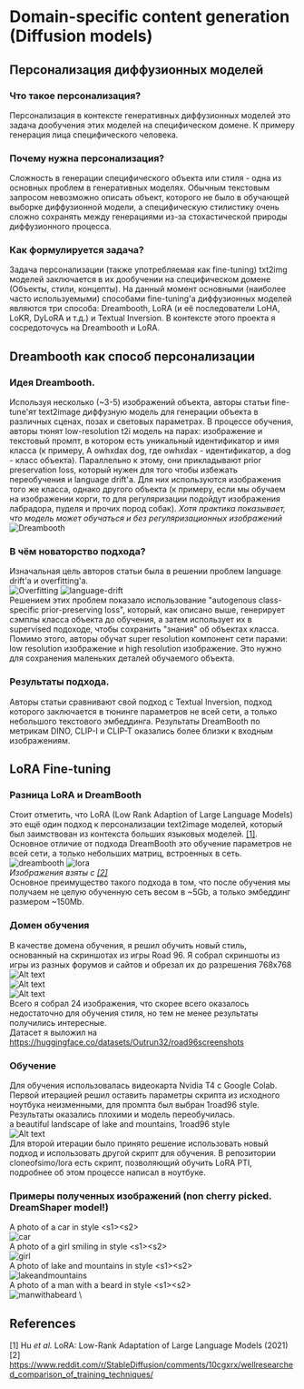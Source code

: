 # Domain-specific content generation (Diffusion models)
## Персонализация диффузионных моделей
### Что такое персонализация?
Персонализация в контексте генеративных диффузионных моделей это задача дообучения этих моделей на специфическом домене. К примеру генерация лица специфического человека.
### Почему нужна персонализация?
Сложность в генерации специфического объекта или стиля - одна из основных проблем в генеративных моделях. Обычным текстовым запросом невозможно описать объект, которого не было в обучающей выборке диффузионной модели, а специфическую стилистику очень сложно сохранять между генерациями из-за стохастической природы диффузионного процесса.
### Как формулируется задача?
Задача персонализации (также употребляемая как fine-tuning) txt2img моделей заключается в их дообучении на специфическом домене (Объекты, стили, концепты). На данный момент основными (наиболее часто используемыми) способами fine-tuning'а диффузионных моделей являются три способа: Dreambooth, LoRA (и её последователи LoHA, LoKR, DyLoRA и т.д.) и Textual Inversion. В контексте этого проекта я сосредоточусь на Dreambooth и LoRA.
## Dreambooth как способ персонализации
### Идея Dreambooth.
Используя несколько (~3-5) изображений объекта, авторы статьи fine-tune'ят text2image диффузную модель для генерации объекта в различных сценах, позах и световых параметрах.
В процессе обучения, авторы тюнят low-resolution t2i модель на парах: изображение и текстовый промпт, в котором есть уникальный идентификатор и имя класса (к примеру, A owhxdax dog, где owhxdax - идентификатор, а dog - класс объекта). Параллельно к этому, они прикладывают prior preservation loss, который нужен для того чтобы избежать переобучения и language drift'а. Для них используются изображения того же класса, однако другого объекта (к примеру, если мы обучаем на изображении корги, то для регуляризации подойдут изображения лабрадора, пуделя и прочих пород собак). *Хотя практика показывает, что модель может обучаться и без регуляризационных изображений* \
![Dreambooth](media/image.png)
### В чём новаторство подхода?
Изначальная цель авторов статьи была в решении проблем language drift'а и overfitting'а. \
![Overfitting](media/overfitting.png)
![language-drift](media/language-drift.png) \
Решением этих проблем показало использование "autogenous class-specific prior-preserving loss", который, как описано выше, генерирует сэмплы класса объекта до обучения, а затем использует их в supervised подоходе, чтобы сохранить "знания" об объектах класса. Помимо этого, авторы обучат super resolution компонент сети парами: low resolution изображение и high resolution изображение. Это нужно для сохранения маленьких деталей обучаемого объекта. 
### Результаты подхода.
Авторы статьи сравнивают свой подход c Textual Inversion, подход которого заключается в тюнинге параметров не всей сети, а только небольшого текстового эмбеддинга. Результаты DreamBooth по метрикам DINO, CLIP-I и CLIP-T оказались более близки к входным изображениям. 


## LoRA Fine-tuning
### Разница LoRA и DreamBooth
Стоит отметить, что LoRA (Low Rank Adaption of Large Language Models) это ещё один подход к персонализации text2image моделей, который был заимствован из контекста больших языковых моделей. [[1]](#1). \
Основное отличие от подхода DreamBooth это обучение параметров не всей сети, а только небольших матриц, встроенных в сеть. \
![dreambooth](media/dreambooth.png) ![lora](media/lora.png) \
*Изображения взяты с [[2]](#2)* \
Основное преимущество такого подхода в том, что после обучения мы получаем не целую обученную сеть весом в ~5Gb, а только эмбеддинг размером ~150Mb. 
### Домен обучения
В качестве домена обучения, я решил обучить новый стиль, основанный на скриншотах из игры Road 96. Я собрал скриншоты из игры из разных форумов и сайтов и обрезал их до разрешения 768x768
![Alt text](media/Road-96-Screenshot-013.jpg) \
![Alt text](media/Road-96-Screenshot-037.jpg) \
![Alt text](media/Road-96-Screenshot-016.jpg) \
Всего я собрал 24 изображения, что скорее всего оказалось недостаточно для обучения стиля, но тем не менее результаты получились интересные. \
Датасет я выложил на https://huggingface.co/datasets/Outrun32/road96screenshots
### Обучение
Для обучения использовалась видеокарта Nvidia T4 с Google Colab. \
Первой итерацией решил оставить параметры скрипта из исходного ноутбука неизменными, для промпта был выбран 1road96 style. Результаты оказались плохими и модель переобучилась. \
a beautiful landscape of lake and mountains, 1road96 style \
![Alt text](media/1st_iter.png) \
Для второй итерации было принято решение использовать новый подход и использовать другой скрипт для обучения. В репозитории cloneofsimo/lora есть скрипт, позволяющий обучить LoRA PTI, подробнее об этом процессе написал в ноутбуке.
### Примеры полученных изображений (non cherry picked. DreamShaper model!)
A photo of a car in style &lt;s1>&lt;s2> \
![car](media/car.png) \
A photo of a girl smiling in style &lt;s1>&lt;s2> \
![girl](media/girlsmiling.png) \
A photo of lake and mountains in style &lt;s1>&lt;s2> \
![lakeandmountains](media/lakeandmountains.png) \
A photo of a man with a beard in style &lt;s1>&lt;s2> \
![manwithabeard](media/manwithabeard.png) \
## References
<a id="1">[1]</a> Hu *et al.* LoRA: Low-Rank Adaptation of Large Language Models (2021) \
<a id="1">[2]</a> https://www.reddit.com/r/StableDiffusion/comments/10cgxrx/wellresearched_comparison_of_training_techniques/
